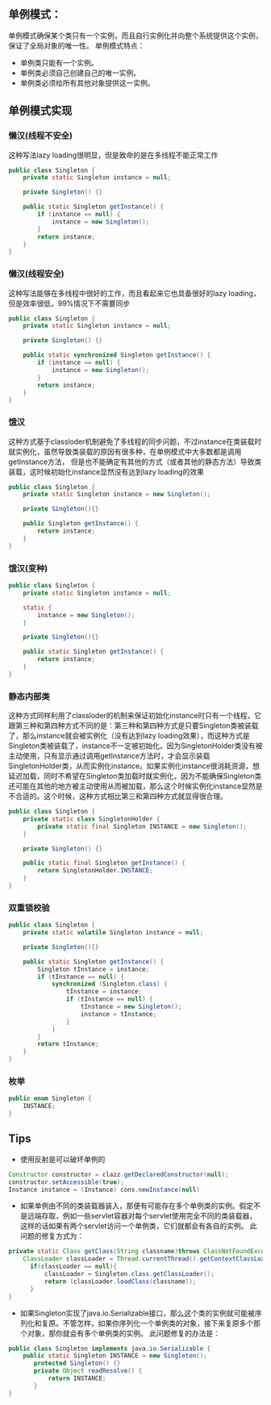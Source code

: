 ## 单例模式：
单例模式确保某个类只有一个实例，而且自行实例化并向整个系统提供这个实例，保证了全局对象的唯一性。
单例模式特点：
+ 单例类只能有一个实例。
+ 单例类必须自己创建自己的唯一实例。
+ 单例类必须给所有其他对象提供这一实例。

## 单例模式实现

### 懒汉(线程不安全)

这种写法lazy loading很明显，但是致命的是在多线程不能正常工作

```java
public class Singleton {
    private static Singleton instance = null;

    private Singleton() {}

    public static Singleton getInstance() {
        if (instance == null) {
            instance = new Singleton();
        }
        return instance;
    }
}
```

### 懒汉(线程安全)

这种写法能够在多线程中很好的工作，而且看起来它也具备很好的lazy loading，但是效率很低，99%情况下不需要同步

```java
public class Singleton {
    private static Singleton instance = null;

    private Singleton() {}

    public static synchronized Singleton getInstance() {
        if (instance == null) {
            instance = new Singleton();
        }
        return instance;
    }
}
```

### 饿汉

这种方式基于classloder机制避免了多线程的同步问题，不过instance在类装载时就实例化，虽然导致类装载的原因有很多种，在单例模式中大多数都是调用getInstance方法， 但是也不能确定有其他的方式（或者其他的静态方法）导致类装载，这时候初始化instance显然没有达到lazy loading的效果

```java
public class Singleton {
    private static Singleton instance = new Singleton();

    private Singleton(){}

    public Singleton getInstance() {
        return instance;
    }
}
```

### 饿汉(变种)

```java
public class Singleton {
    private static Singleton instance = null;

    static {
        instance = new Singleton();
    }

    private Singleton(){}

    public static Singleton getInstance() {
        return instance;
    }
}
```

### 静态内部类

这种方式同样利用了classloder的机制来保证初始化instance时只有一个线程，它跟第三种和第四种方式不同的是：第三种和第四种方式是只要Singleton类被装载了，那么instance就会被实例化（没有达到lazy loading效果），而这种方式是Singleton类被装载了，instance不一定被初始化。因为SingletonHolder类没有被主动使用，只有显示通过调用getInstance方法时，才会显示装载SingletonHolder类，从而实例化instance。如果实例化instance很消耗资源，想延迟加载，同时不希望在Singleton类加载时就实例化，因为不能确保Singleton类还可能在其他的地方被主动使用从而被加载，那么这个时候实例化instance显然是不合适的。这个时候，这种方式相比第三和第四种方式就显得很合理。

```java
public class Singleton {
    private static class SingletonHolder {
        private static final Singleton INSTANCE = new Singleton();
    }

    private Singleton() {}

    public static final Singleton getInstance() {
        return SingletonHolder.INSTANCE;
    }
}
```

### 双重锁校验

```java
public class Singleton {
    private static volatile Singleton instance = null;

    private Singleton(){}

    public static Singleton getInstance() {
        Singleton tInstance = instance;
        if (tInstance == null) {
            synchronized (Singleton.class) {
                tInstance = instance;
                if (tInstance == null) {
                    tInstance = new Singleton();
                    instance = tInstance;
                }
            }
        }
        return tInstance;
    }
}
```

### 枚举

```java
public enum Singleton {
    INSTANCE;
}
```

## Tips

+ 使用反射是可以破坏单例的

```java
Constructor constructor = clazz.getDeclaredConstructor(null); 
constructor.setAccessible(true);
Instance instance = (Instance) cons.newInstance(null)
```

+ 如果单例由不同的类装载器装入，那便有可能存在多个单例类的实例。假定不是远端存取，例如一些servlet容器对每个servlet使用完全不同的类装载器，这样的话如果有两个servlet访问一个单例类，它们就都会有各自的实例。
此问题的修复方式为：
```java
private static Class getClass(String classname)throws ClassNotFoundException {  
    ClassLoader classLoader = Thread.currentThread().getContextClassLoader();
      if(classLoader == null){    
          classLoader = Singleton.class.getClassLoader();     
          return (classLoader.loadClass(classname));     
      }     
}  
```

+ 如果Singleton实现了java.io.Serializable接口，那么这个类的实例就可能被序列化和复原。不管怎样，如果你序列化一个单例类的对象，接下来复原多个那个对象，那你就会有多个单例类的实例。
此问题修复的办法是：
```java
public class Singleton implements java.io.Serializable {     
    public static Singleton INSTANCE = new Singleton();     
       protected Singleton() {}     
       private Object readResolve() {     
           return INSTANCE;     
       }    
}   
```